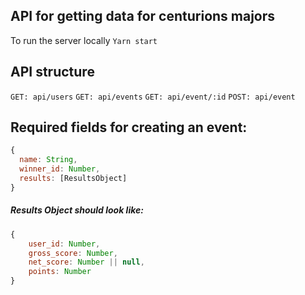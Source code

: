 ## API for getting data for centurions majors
To run the server locally
``` Yarn start ```

## API structure

``` GET: api/users ```
``` GET: api/events ```
``` GET: api/event/:id ```
``` POST: api/event ```
## Required fields for creating an event:
```javascript
{
  name: String,
  winner_id: Number,
  results: [ResultsObject]
}
```
##### Results Object should look like:
```javascript
{
    user_id: Number,
    gross_score: Number,
    net_score: Number || null,
    points: Number
}
```